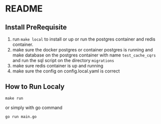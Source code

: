 # README


## Install PreRequisite
1. run `make local` to install or up or run the postgres container and redis container.
1. make sure the docker postgres or container postgres is running and make database on the postgres container with name `test_cache_cqrs`
and run the sql script on the directory `migrations`
2. make sure redis container is up and running
3. make sure the config on config.local.yaml is correct

## How to Run Localy
```shell
make run
```
or simply with go command
```shell
go run main.go
```